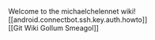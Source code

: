 Welcome to the michaelchelennet wiki!  
[[android.connectbot.ssh.key.auth.howto]]  
[[Git Wiki Gollum Smeagol]]
